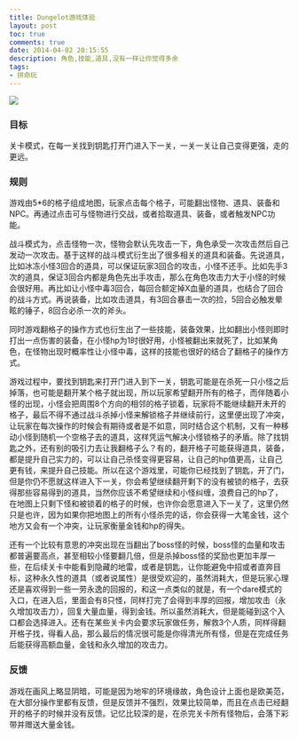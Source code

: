 ```yaml
---
title: Dungelot游戏体验
layout: post
toc: true
comments: true
date: 2014-04-02 20:15:55
description: 角色,技能,道具,没有一样让你觉得多余
tags:
- 拼命玩
---
```

![](dungelot-icon.jpg)

### 目标

关卡模式，在每一关找到钥匙打开门进入下一关，一关一关让自己变得更强，走的更远。

### 规则

游戏由5*6的格子组成地图，玩家点击每个格子，可能翻出怪物、道具、装备和NPC。再通过点击可与怪物进行交战，或者拾取道具、装备，或者触发NPC功能。

战斗模式为，点击怪物一次，怪物会默认先攻击一下，角色承受一次攻击然后自己发动一次攻击。基于这样的战斗模式衍生出了很多相关的道具和装备。先说道具，比如冰冻小怪3回合的道具，可以保证玩家3回合的攻击，小怪不还手。比如先手3次的道具，保证3回合内都是角色先出手攻击，那么在角色攻击力大于小怪的时候会很好用。再比如让小怪中毒3回合，每回合额定掉X血量的道具，也结合了回合的战斗方式。再说装备，比如攻击道具，有3回合暴击一次的捡，5回合必触发晕眩的锤子，8回合必杀一次的斧头。

同时游戏翻格子的操作方式也衍生出了一些技能，装备效果，比如翻出小怪则即时打出一点伤害的装备，在小怪hp为1时很好用，小怪被翻出来就死了，比如某角色，在怪物出现时概率性让小怪中毒，这样的技能也很好的结合了翻格子的操作方式。

游戏过程中，要找到钥匙来打开门进入到下一关，钥匙可能是在杀死一只小怪之后掉落，也可能是翻开某个格子就出现，所以玩家希望翻开所有的格子，而伴随着小怪的出现，小怪会把周围8个方向的相邻的格子锁着，玩家将不能继续翻开未开的格子，最后不得不通过战斗杀掉小怪来解锁格子并继续前行，这里便出现了冲突，让玩家在每次操作的时候会有期待或者是不如意，同时结合这个机制，又有一种移动小怪到随机一个空格子去的道具，这样凭运气解决小怪锁格子的矛盾。除了找钥匙之外，还有别的吸引力去让我翻格子么？有的，翻开格子可能获得道具，装备，都是提升自己实力的，可以让自己杀怪变得更容易，让自己的hp值更高，让自己更有钱，来提升自己技能。所以在这个游戏里，可能你已经找到了钥匙，开了门，但是你仍不愿就这样进入下一关，你会希望继续翻开剩下的没有被锁的格子，去获得那些容易得到的道具，当然你应该不希望继续和小怪纠缠，浪费自己的hp了，在地图上只剩下怪和被锁着的格子的时候，也许你会愿意进入下一关了，这里仍然只是也许，因为如果你把地图上的所有小怪杀完的话，你会获得一大笔金钱，这个地方又会有一个冲突，让玩家衡量金钱和hp的得失。

还有一个比较有意思的冲突出现在当翻出了boss怪的时候，boss怪的血量和攻击都普遍要高点，甚至相较小怪要翻几倍，但是杀掉boss怪的奖励也更加丰厚一些，在后续关卡中能看到隐藏的地雷，或者是钥匙，让你能避免中招或者直奔目标，这种永久性的道具（或者说属性）是很受欢迎的，虽然消耗大，但是玩家心理还是喜欢得到一些一劳永逸的回报的，和这一点类似的就是，有一个dare模式的入口，在进入后，里面会有8只怪，同样打完了会得到丰厚的回报，增加攻击（永久增加攻击力），回复大量血量，得到金钱。所以虽然消耗大，但是能碰到这个入口都会选择进入。还有在某些关卡内会要求玩家做任务，解救3个人质，同样得翻开格子找，得看人品，那么最后的情况很可能是你得清光所有怪，但是在完成任务后能获得高额血量，金钱和永久增加的攻击力。

### 反馈

游戏在画风上略显阴暗，可能是因为地牢的环境缘故，角色设计上面也是欧美范，在大部分操作里都有反馈，但是反馈并不强烈，效果比较简单，而且在点击已经翻开的格子的时候并没有反馈。记忆比较深的是，在杀完关卡所有怪物后，会落下彩带并赠送大量金钱。
